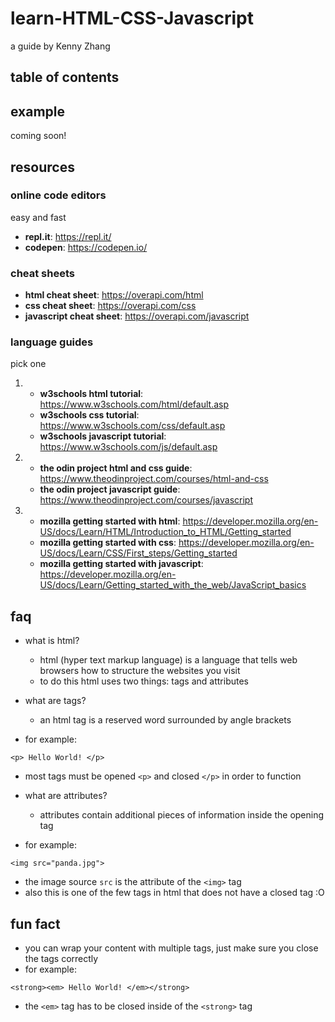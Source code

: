 # learn-HTML-CSS-Javascript
a guide by Kenny Zhang

## table of contents

## example
coming soon!

## resources
### online code editors
easy and fast 
- **repl.it**: https://repl.it/
- **codepen**: https://codepen.io/
### cheat sheets
- **html cheat sheet**: https://overapi.com/html
- **css cheat sheet**: https://overapi.com/css
- **javascript cheat sheet**: https://overapi.com/javascript
### language guides
pick one
1. - **w3schools html tutorial**: https://www.w3schools.com/html/default.asp
   - **w3schools css tutorial**: https://www.w3schools.com/css/default.asp
   - **w3schools javascript tutorial**: https://www.w3schools.com/js/default.asp
2. - **the odin project html and css guide**: https://www.theodinproject.com/courses/html-and-css
   - **the odin project javascript guide**: https://www.theodinproject.com/courses/javascript
3. - **mozilla getting started with html**: https://developer.mozilla.org/en-US/docs/Learn/HTML/Introduction_to_HTML/Getting_started
   - **mozilla getting started with css**: https://developer.mozilla.org/en-US/docs/Learn/CSS/First_steps/Getting_started
   - **mozilla getting started with javascript**: https://developer.mozilla.org/en-US/docs/Learn/Getting_started_with_the_web/JavaScript_basics

## faq
- what is html?
  - html (hyper text markup language) is a language that tells web browsers how to structure the websites you visit
  - to do this html uses two things: tags and attributes

- what are tags?
  - an html tag is a reserved word surrounded by angle brackets
- for example:

`<p> Hello World! </p>`

- most tags must be opened `<p>` and closed `</p>` in order to function

- what are attributes?
  - attributes contain additional pieces of information inside the opening tag
- for example:

`<img src="panda.jpg">`

- the image source `src` is the attribute of the `<img>` tag
- also this is one of the few tags in html that does not have a closed tag :O

## fun fact
- you can wrap your content with multiple tags, just make sure you close the tags correctly
- for example:

`<strong><em> Hello World! </em></strong>`

- the `<em>` tag has to be closed inside of the `<strong>` tag
